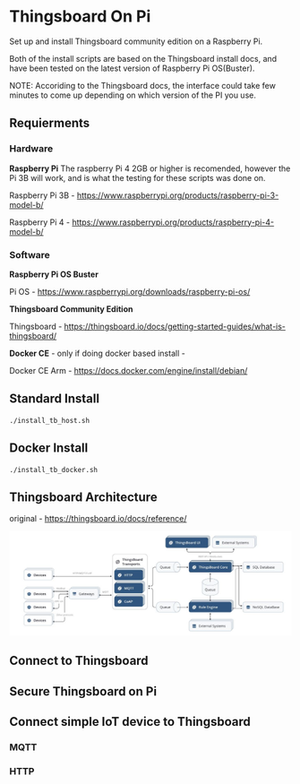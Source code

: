 # Thingsboard On Pi
Set up and install Thingsboard community edition on a Raspberry Pi. 

Both of the install scripts are based on the Thingsboard install docs, and have been tested on the latest version of Raspberry Pi OS(Buster).

NOTE: Accoriding to the Thingsboard docs, the interface could take few minutes to come up depending on which version of the PI you use.

## Requierments

### Hardware

**Raspberry Pi**
The raspberry Pi 4 2GB or higher is recomended, however the Pi 3B will work, and is what the testing for these scripts was done on.

Raspberry Pi 3B - https://www.raspberrypi.org/products/raspberry-pi-3-model-b/

Raspberry Pi 4 - https://www.raspberrypi.org/products/raspberry-pi-4-model-b/

### Software

**Raspberry Pi OS Buster**

Pi OS - https://www.raspberrypi.org/downloads/raspberry-pi-os/

**Thingsboard Community Edition**

Thingsboard - https://thingsboard.io/docs/getting-started-guides/what-is-thingsboard/

**Docker CE** - only if doing docker based install -

Docker CE Arm - https://docs.docker.com/engine/install/debian/

## Standard Install

```
./install_tb_host.sh
```

## Docker Install

```
./install_tb_docker.sh
```

## Thingsboard Architecture

original - https://thingsboard.io/docs/reference/

<img src="./images/thingsboard_arch.JPG">

## Connect to Thingsboard

## Secure Thingsboard on Pi

## Connect simple IoT device to Thingsboard
### MQTT
### HTTP
